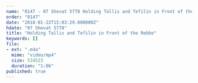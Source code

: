 ```yaml
---
name: "0147 - 07 Shevat 5778 Holding Tallis and Tefilin in Front of the Rebbe"
order: "0147"
date: "2018-01-22T15:03:29.000000Z"
hdate: "07 Shevat 5778"
title: "Holding Tallis and Tefilin in Front of the Rebbe"
keywords: []
file:
- ext: ".m4a"
  mime: "video/mp4"
  size: 534523
  duration: "1:06"
published: true
---
```


